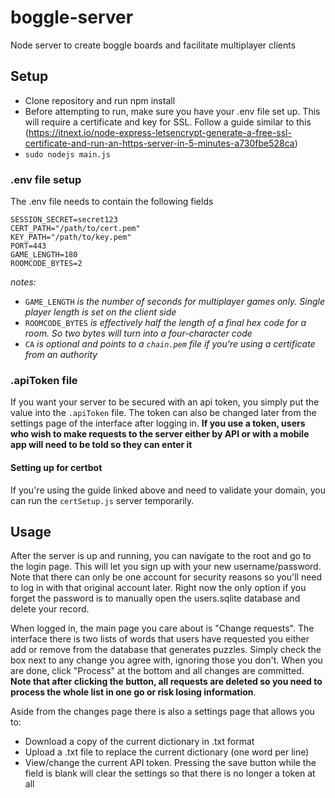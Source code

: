 # boggle-server
Node server to create boggle boards and facilitate multiplayer clients

## Setup ##
* Clone repository and run npm install
* Before attempting to run, make sure you have your .env file set up. This will require a certificate and key for SSL. Follow a guide similar to this (https://itnext.io/node-express-letsencrypt-generate-a-free-ssl-certificate-and-run-an-https-server-in-5-minutes-a730fbe528ca)
* ` sudo nodejs main.js `

### .env file setup ###
The .env file needs to contain the following fields
```env
SESSION_SECRET=secret123
CERT_PATH="/path/to/cert.pem"
KEY_PATH="/path/to/key.pem"
PORT=443
GAME_LENGTH=180
ROOMCODE_BYTES=2
```
_notes:_
* `GAME_LENGTH` _is the number of seconds for multiplayer games only. Single player length is set on the client side_
* `ROOMCODE_BYTES` _is effectively half the length of a final hex code for a room. So two bytes will turn into a four-character code_
* `CA` _is optional and points to a ` chain.pem ` file if you're using a certificate from an authority_

### .apiToken file ###
If you want your server to be secured with an api token, you simply put the value into the `.apiToken` file. The token can also be changed later from the settings page of the interface after logging in. **If you use a token, users who wish to make requests to the server either by API or with a mobile app will need to be told so they can enter it**

#### Setting up for certbot ####
If you're using the guide linked above and need to validate your domain, you can run the ` certSetup.js ` server temporarily.

## Usage ##
After the server is up and running, you can navigate to the root and go to the login page. This will let you sign up with your new username/password.
Note that there can only be one account for security reasons so you'll need to log in with that original account later. Right now the only option if you forget the password is to manually open the users.sqlite database and delete your record.


When logged in, the main page you care about is "Change requests". The interface there is two lists of words that users have requested you either add or remove from the database that generates puzzles. Simply check the box next to any change you agree with, ignoring those you don't. When you are done, click "Process" at the bottom and all changes are committed. **Note that after clicking the button, all requests are deleted so you need to process the whole list in one go or risk losing information**.

Aside from the changes page there is also a settings page that allows you to:
* Download a copy of the current dictionary in .txt format
* Upload a .txt file to replace the current dictionary (one word per line)
* View/change the current API token. Pressing the save button while the field is blank will clear the settings so that there is no longer a token at all
